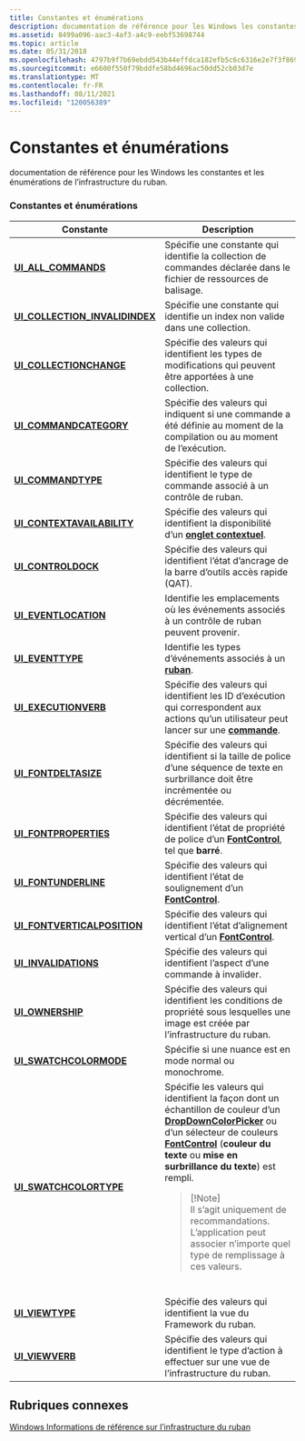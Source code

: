 ```yaml
---
title: Constantes et énumérations
description: documentation de référence pour les Windows les constantes et les énumérations de l’infrastructure du ruban.
ms.assetid: 8499a096-aac3-4af3-a4c9-eebf53698744
ms.topic: article
ms.date: 05/31/2018
ms.openlocfilehash: 4797b9f7b69ebdd543b44effdca182efb5c6c6316e2e7f3f86950b0b3c235fcd
ms.sourcegitcommit: e6600f550f79bddfe58bd4696ac50dd52cb03d7e
ms.translationtype: MT
ms.contentlocale: fr-FR
ms.lasthandoff: 08/11/2021
ms.locfileid: "120056389"
---
```

# <a name="constants-and-enumerations"></a>Constantes et énumérations

documentation de référence pour les Windows les constantes et les énumérations de l’infrastructure du ruban.

### <a name="constants-and-enumerations"></a>Constantes et énumérations



<table>
<colgroup>
<col style="width: 50%" />
<col style="width: 50%" />
</colgroup>
<thead>
<tr class="header">
<th>Constante</th>
<th>Description</th>
</tr>
</thead>
<tbody>
<tr class="odd">
<td><a href="/windows/desktop/windowsribbon/windowsribbon-ui-all-commands"><strong>UI_ALL_COMMANDS</strong></a><br/></td>
<td>Spécifie une constante qui identifie la collection de commandes déclarée dans le fichier de ressources de balisage.<br/></td>
</tr>
<tr class="even">
<td><a href="/windows/desktop/windowsribbon/windowsribbon-ui-collection-invalidindex"><strong>UI_COLLECTION_INVALIDINDEX</strong></a><br/></td>
<td>Spécifie une constante qui identifie un index non valide dans une collection.<br/></td>
</tr>
<tr class="odd">
<td><a href="/windows/desktop/api/uiribbon/ne-uiribbon-ui_collectionchange"><strong>UI_COLLECTIONCHANGE</strong></a><br/></td>
<td>Spécifie des valeurs qui identifient les types de modifications qui peuvent être apportées à une collection.<br/></td>
</tr>
<tr class="even">
<td><a href="/previous-versions/windows/desktop/legacy/hh448736(v=vs.85)"><strong>UI_COMMANDCATEGORY</strong></a><br/></td>
<td>Spécifie des valeurs qui indiquent si une commande a été définie au moment de la compilation ou au moment de l’exécution.<br/></td>
</tr>
<tr class="odd">
<td><a href="/windows/desktop/api/uiribbon/ne-uiribbon-ui_commandtype"><strong>UI_COMMANDTYPE</strong></a><br/></td>
<td>Spécifie des valeurs qui identifient le type de commande associé à un contrôle de ruban.<br/></td>
</tr>
<tr class="even">
<td><a href="/windows/desktop/api/uiribbon/ne-uiribbon-ui_contextavailability"><strong>UI_CONTEXTAVAILABILITY</strong></a><br/></td>
<td>Spécifie des valeurs qui identifient la disponibilité d’un <a href="windowsribbon-element-ribbon-contextualtabs.md"><strong>onglet contextuel</strong></a>.<br/></td>
</tr>
<tr class="odd">
<td><a href="/windows/desktop/api/uiribbon/ne-uiribbon-ui_controldock"><strong>UI_CONTROLDOCK</strong></a><br/></td>
<td>Spécifie des valeurs qui identifient l’état d’ancrage de la barre d’outils accès rapide (QAT). <br/></td>
</tr>
<tr class="even">
<td><a href="/windows/desktop/api/Uiribbon/ne-uiribbon-ui_eventlocation"><strong>UI_EVENTLOCATION</strong></a><br/></td>
<td>Identifie les emplacements où les événements associés à un contrôle de ruban peuvent provenir.<br/></td>
</tr>
<tr class="odd">
<td><a href="/windows/desktop/api/Uiribbon/ne-uiribbon-ui_eventtype"><strong>UI_EVENTTYPE</strong></a><br/></td>
<td>Identifie les types d’événements associés à un <a href="windowsribbon-element-ribbon.md"><strong>ruban</strong></a>.<br/></td>
</tr>
<tr class="even">
<td><a href="/windows/desktop/api/uiribbon/ne-uiribbon-ui_executionverb"><strong>UI_EXECUTIONVERB</strong></a><br/></td>
<td>Spécifie des valeurs qui identifient les ID d’exécution qui correspondent aux actions qu’un utilisateur peut lancer sur une <a href="windowsribbon-element-command.md"><strong>commande</strong></a>. <br/></td>
</tr>
<tr class="odd">
<td><a href="/windows/desktop/api/uiribbon/ne-uiribbon-ui_fontdeltasize"><strong>UI_FONTDELTASIZE</strong></a><br/></td>
<td>Spécifie des valeurs qui identifient si la taille de police d’une séquence de texte en surbrillance doit être incrémentée ou décrémentée.<br/></td>
</tr>
<tr class="even">
<td><a href="/windows/desktop/api/uiribbon/ne-uiribbon-ui_fontproperties"><strong>UI_FONTPROPERTIES</strong></a><br/></td>
<td>Spécifie des valeurs qui identifient l’état de propriété de police d’un <a href="windowsribbon-element-fontcontrol.md"><strong>FontControl</strong></a>, tel que <strong>barré</strong>.<br/></td>
</tr>
<tr class="odd">
<td><a href="/windows/desktop/api/uiribbon/ne-uiribbon-ui_fontunderline"><strong>UI_FONTUNDERLINE</strong></a><br/></td>
<td>Spécifie des valeurs qui identifient l’état de soulignement d’un <a href="windowsribbon-element-fontcontrol.md"><strong>FontControl</strong></a>.<br/></td>
</tr>
<tr class="even">
<td><a href="/windows/desktop/api/uiribbon/ne-uiribbon-ui_fontverticalposition"><strong>UI_FONTVERTICALPOSITION</strong></a><br/></td>
<td>Spécifie des valeurs qui identifient l’état d’alignement vertical d’un <a href="windowsribbon-element-fontcontrol.md"><strong>FontControl</strong></a>.<br/></td>
</tr>
<tr class="odd">
<td><a href="/windows/desktop/api/uiribbon/ne-uiribbon-ui_invalidations"><strong>UI_INVALIDATIONS</strong></a><br/></td>
<td>Spécifie des valeurs qui identifient l’aspect d’une commande à invalider.<br/></td>
</tr>
<tr class="even">
<td><a href="/windows/desktop/api/uiribbon/ne-uiribbon-ui_ownership"><strong>UI_OWNERSHIP</strong></a><br/></td>
<td>Spécifie des valeurs qui identifient les conditions de propriété sous lesquelles une image est créée par l’infrastructure du ruban.<br/></td>
</tr>
<tr class="odd">
<td><a href="/windows/desktop/api/Uiribbon/ne-uiribbon-ui_swatchcolormode"><strong>UI_SWATCHCOLORMODE</strong></a><br/></td>
<td>Spécifie si une nuance est en mode normal ou monochrome.<br/></td>
</tr>
<tr class="even">
<td><a href="/windows/desktop/api/uiribbon/ne-uiribbon-ui_swatchcolortype"><strong>UI_SWATCHCOLORTYPE</strong></a><br/></td>
<td>Spécifie les valeurs qui identifient la façon dont un échantillon de couleur d’un <a href="windowsribbon-element-dropdowncolorpicker.md"><strong>DropDownColorPicker</strong></a> ou d’un sélecteur de couleurs <a href="windowsribbon-element-fontcontrol.md"><strong>FontControl</strong></a> (<strong>couleur du texte</strong> ou <strong>mise en surbrillance du texte</strong>) est rempli.<br/>
<blockquote>
[!Note]<br />
Il s’agit uniquement de recommandations. L’application peut associer n’importe quel type de remplissage à ces valeurs.
</blockquote>
<br/></td>
</tr>
<tr class="odd">
<td><a href="/windows/desktop/api/uiribbon/ne-uiribbon-ui_viewtype"><strong>UI_VIEWTYPE</strong></a><br/></td>
<td>Spécifie des valeurs qui identifient la vue du Framework du ruban.<br/></td>
</tr>
<tr class="even">
<td><a href="/windows/desktop/api/uiribbon/ne-uiribbon-ui_viewverb"><strong>UI_VIEWVERB</strong></a><br/></td>
<td>Spécifie des valeurs qui identifient le type d’action à effectuer sur une vue de l’infrastructure du ruban.<br/></td>
</tr>
</tbody>
</table>



 

## <a name="related-topics"></a>Rubriques connexes

<dl> <dt>

[Windows Informations de référence sur l’infrastructure du ruban](windowsribbon-reference-entry.md)
</dt> </dl>

 

